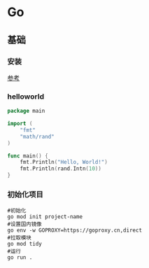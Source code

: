 # Go

## 基础

### 安装

[参考](https://go.dev/doc/install)


### helloworld

```go
package main

import (
	"fmt"
	"math/rand"
)

func main() {
	fmt.Println("Hello, World!")
	fmt.Println(rand.Intn(10))
}
```

### 初始化项目

```shell
#初始化
go mod init project-name
#设置国内镜像
go env -w GOPROXY=https://goproxy.cn,direct
#拉取模块
go mod tidy
#运行
go run .
```